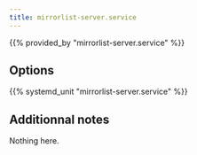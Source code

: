 ```yaml
---
title: mirrorlist-server.service
---
```


{{% provided_by "mirrorlist-server.service" %}}

## Options

{{% systemd_unit "mirrorlist-server.service" %}}

## Additionnal notes

Nothing here.
